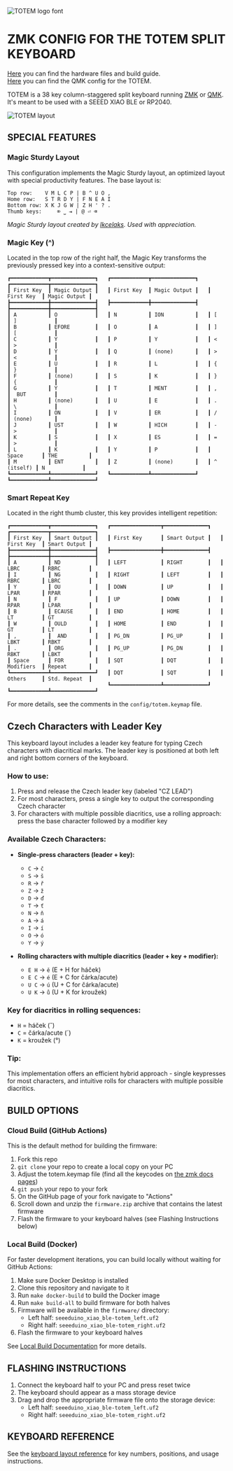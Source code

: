 <picture>
  <source media="(prefers-color-scheme: dark)" srcset="/docs/images/TOTEM_logo_dark.svg">
  <source media="(prefers-color-scheme: light)" srcset="/docs/images/TOTEM_logo_bright.svg">
  <img alt="TOTEM logo font" src="/docs/images/TOTEM_logo_bright.svg">
</picture>

# ZMK CONFIG FOR THE TOTEM SPLIT KEYBOARD

[Here](https://github.com/GEIGEIGEIST/totem) you can find the hardware files and build guide.\
[Here](https://github.com/GEIGEIGEIST/qmk-config-totem) you can find the QMK config for the TOTEM.

TOTEM is a 38 key column-staggered split keyboard running [ZMK](https://zmk.dev/) or [QMK](https://docs.qmk.fm/). It's meant to be used with a SEEED XIAO BLE or RP2040.


![TOTEM layout](/docs/images/TOTEM_layout.svg)

## SPECIAL FEATURES

### Magic Sturdy Layout
This configuration implements the Magic Sturdy layout, an optimized layout with special productivity features. The base layout is:

```
Top row:    V M L C P | B ^ U O ,
Home row:   S T R D Y | F N E A I
Bottom row: X K J G W | Z H ' ? .
Thumb keys:     ⌦ ⎵ ⇥ | @ ⏎ ⌫    
```

*Magic Sturdy layout created by [Ikcelaks](https://github.com/Ikcelaks/keyboard_layouts). Used with appreciation.*

### Magic Key (^)
Located in the top row of the right half, the Magic Key transforms the previously pressed key into a context-sensitive output:

```
┏━━━━━━━━━━━━┳━━━━━━━━━━━━━━┓   ┏━━━━━━━━━━━━┳━━━━━━━━━━━━━━┓   ┏━━━━━━━━━━━━┳━━━━━━━━━━━━━━┓
┃ First Key  ┃ Magic Output ┃   ┃ First Key  ┃ Magic Output ┃   ┃ First Key  ┃ Magic Output ┃
┣━━━━━━━━━━━━╋━━━━━━━━━━━━━━┫   ┣━━━━━━━━━━━━╋━━━━━━━━━━━━━━┫   ┣━━━━━━━━━━━━╋━━━━━━━━━━━━━━┫
┃ A          ┃ O            ┃   ┃ N          ┃ ION          ┃   ┃ [          ┃ ]            ┃
┃ B          ┃ EFORE        ┃   ┃ O          ┃ A            ┃   ┃ ]          ┃ [            ┃
┃ C          ┃ Y            ┃   ┃ P          ┃ Y            ┃   ┃ <          ┃ >            ┃
┃ D          ┃ Y            ┃   ┃ Q          ┃ (none)       ┃   ┃ >          ┃ <            ┃
┃ E          ┃ U            ┃   ┃ R          ┃ L            ┃   ┃ {          ┃ }            ┃
┃ F          ┃ (none)       ┃   ┃ S          ┃ K            ┃   ┃ }          ┃ {            ┃
┃ G          ┃ Y            ┃   ┃ T          ┃ MENT         ┃   ┃ ,          ┃  BUT         ┃
┃ H          ┃ (none)       ┃   ┃ U          ┃ E            ┃   ┃ .          ┃ \            ┃
┃ I          ┃ ON           ┃   ┃ V          ┃ ER           ┃   ┃ /          ┃ (none)       ┃
┃ J          ┃ UST          ┃   ┃ W          ┃ HICH         ┃   ┃ -          ┃ >            ┃
┃ K          ┃ S            ┃   ┃ X          ┃ ES           ┃   ┃ =          ┃ >            ┃
┃ L          ┃ K            ┃   ┃ Y          ┃ P            ┃   ┃ Space      ┃ THE          ┃
┃ M          ┃ ENT          ┃   ┃ Z          ┃ (none)       ┃   ┃ ^ (itself) ┃ N            ┃
┗━━━━━━━━━━━━┻━━━━━━━━━━━━━━┛   ┗━━━━━━━━━━━━┻━━━━━━━━━━━━━━┛   ┗━━━━━━━━━━━━┻━━━━━━━━━━━━━━┛
```

### Smart Repeat Key
Located in the right thumb cluster, this key provides intelligent repetition:

```
┏━━━━━━━━━━━━┳━━━━━━━━━━━━━━┓   ┏━━━━━━━━━━━━━━━━┳━━━━━━━━━━━━━━┓   ┏━━━━━━━━━━━━┳━━━━━━━━━━━━━━┓
┃ First Key  ┃ Smart Output ┃   ┃ First Key      ┃ Smart Output ┃   ┃ First Key  ┃ Smart Output ┃
┣━━━━━━━━━━━━╋━━━━━━━━━━━━━━┫   ┣━━━━━━━━━━━━━━━━╋━━━━━━━━━━━━━━┫   ┣━━━━━━━━━━━━╋━━━━━━━━━━━━━━┫
┃ A          ┃ ND           ┃   ┃ LEFT           ┃ RIGHT        ┃   ┃ LBRC       ┃ RBRC         ┃
┃ I          ┃ NG           ┃   ┃ RIGHT          ┃ LEFT         ┃   ┃ RBRC       ┃ LBRC         ┃
┃ Y          ┃ OU           ┃   ┃ DOWN           ┃ UP           ┃   ┃ LPAR       ┃ RPAR         ┃
┃ N          ┃ F            ┃   ┃ UP             ┃ DOWN         ┃   ┃ RPAR       ┃ LPAR         ┃
┃ B          ┃ ECAUSE       ┃   ┃ END            ┃ HOME         ┃   ┃ LT         ┃ GT           ┃
┃ W          ┃ OULD         ┃   ┃ HOME           ┃ END          ┃   ┃ GT         ┃ LT           ┃
┃ ,          ┃  AND         ┃   ┃ PG_DN          ┃ PG_UP        ┃   ┃ LBKT       ┃ RBKT         ┃
┃ .          ┃ ORG          ┃   ┃ PG_UP          ┃ PG_DN        ┃   ┃ RBKT       ┃ LBKT         ┃
┃ Space      ┃ FOR          ┃   ┃ SQT            ┃ DQT          ┃   ┃ Modifiers  ┃ Repeat       ┃
┗━━━━━━━━━━━━┻━━━━━━━━━━━━━━┛   ┃ DQT            ┃ SQT          ┃   ┃ Others     ┃ Std. Repeat  ┃
                                ┗━━━━━━━━━━━━━━━━┻━━━━━━━━━━━━━━┛   ┗━━━━━━━━━━━━┻━━━━━━━━━━━━━━┛
```

For more details, see the comments in the `config/totem.keymap` file.

## Czech Characters with Leader Key

This keyboard layout includes a leader key feature for typing Czech characters with diacritical marks. The leader key is positioned at both left and right bottom corners of the keyboard.

### How to use:
1. Press and release the Czech leader key (labeled "CZ LEAD")
2. For most characters, press a single key to output the corresponding Czech character
3. For characters with multiple possible diacritics, use a rolling approach: press the base character followed by a modifier key

### Available Czech Characters:
- **Single-press characters (leader + key):**
  - `C` → `č`
  - `S` → `š`
  - `R` → `ř`
  - `Z` → `ž`
  - `D` → `ď`
  - `T` → `ť`
  - `N` → `ň`
  - `A` → `á`
  - `I` → `í`
  - `O` → `ó`
  - `Y` → `ý`

- **Rolling characters with multiple diacritics (leader + key + modifier):**
  - `E H` → `ě` (E + H for háček)
  - `E C` → `é` (E + C for čárka/acute)
  - `U C` → `ú` (U + C for čárka/acute)
  - `U K` → `ů` (U + K for kroužek)

### Key for diacritics in rolling sequences:
- `H` = háček (ˇ)
- `C` = čárka/acute (´)
- `K` = kroužek (°)

### Tip:
This implementation offers an efficient hybrid approach - single keypresses for most characters, and intuitive rolls for characters with multiple possible diacritics.

## BUILD OPTIONS

### Cloud Build (GitHub Actions)
This is the default method for building the firmware:

1. Fork this repo
2. `git clone` your repo to create a local copy on your PC
3. Adjust the totem.keymap file (find all the keycodes on [the zmk docs pages](https://zmk.dev/docs/codes/))
4. `git push` your repo to your fork
5. On the GitHub page of your fork navigate to "Actions"
6. Scroll down and unzip the `firmware.zip` archive that contains the latest firmware
7. Flash the firmware to your keyboard halves (see Flashing Instructions below)

### Local Build (Docker)
For faster development iterations, you can build locally without waiting for GitHub Actions:

1. Make sure Docker Desktop is installed
2. Clone this repository and navigate to it
3. Run `make docker-build` to build the Docker image
4. Run `make build-all` to build firmware for both halves
5. Firmware will be available in the `firmware/` directory:
   - Left half: `seeeduino_xiao_ble-totem_left.uf2`
   - Right half: `seeeduino_xiao_ble-totem_right.uf2`
6. Flash the firmware to your keyboard halves

See [Local Build Documentation](/docs/local-build.md) for more details.

## FLASHING INSTRUCTIONS

1. Connect the keyboard half to your PC and press reset twice
2. The keyboard should appear as a mass storage device
3. Drag and drop the appropriate firmware file onto the storage device:
   - Left half: `seeeduino_xiao_ble-totem_left.uf2`
   - Right half: `seeeduino_xiao_ble-totem_right.uf2`

## KEYBOARD REFERENCE

See the [keyboard layout reference](/docs/key-numbers.md) for key numbers, positions, and usage instructions.